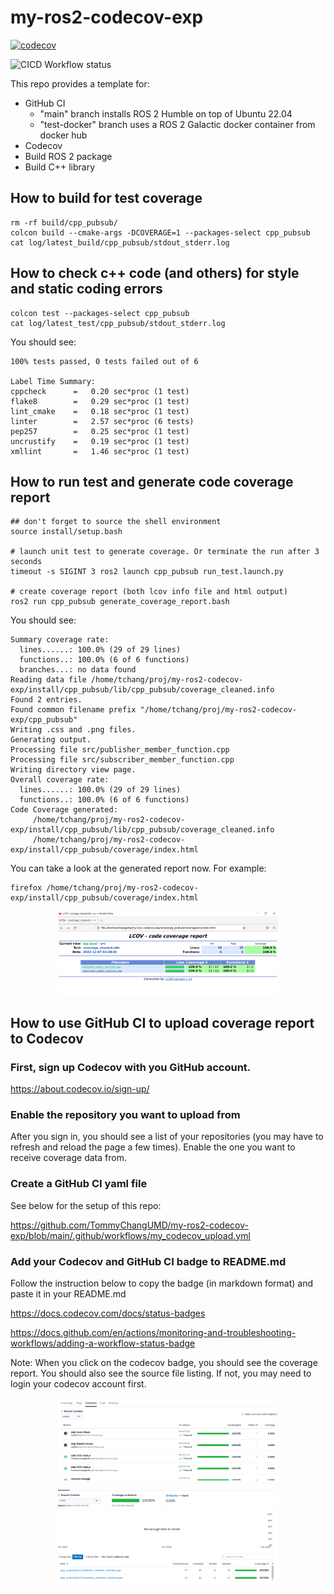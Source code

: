# my-ros2-codecov-exp

[![codecov](https://codecov.io/gh/TommyChangUMD/my-ros2-codecov-exp/branch/main/graph/badge.svg?token=KRAHD3BZP7)](https://codecov.io/gh/TommyChangUMD/my-ros2-codecov-exp)

![CICD Workflow status](https://github.com/TommyChangUMD/my-ros2-codecov-exp/actions/workflows/my_codecov_upload.yml/badge.svg)

This repo provides a template for:

  - GitHub CI
    - "main" branch installs ROS 2 Humble on top of Ubuntu 22.04
    - "test-docker" branch uses a ROS 2 Galactic docker container from docker hub
  - Codecov
  - Build ROS 2 package
  - Build C++ library 

## How to build for test coverage

```
rm -rf build/cpp_pubsub/
colcon build --cmake-args -DCOVERAGE=1 --packages-select cpp_pubsub
cat log/latest_build/cpp_pubsub/stdout_stderr.log
```

## How to check c++ code (and others) for style and static coding errors

```
colcon test --packages-select cpp_pubsub
cat log/latest_test/cpp_pubsub/stdout_stderr.log
```

You should see:

```
100% tests passed, 0 tests failed out of 6

Label Time Summary:
cppcheck      =   0.20 sec*proc (1 test)
flake8        =   0.29 sec*proc (1 test)
lint_cmake    =   0.18 sec*proc (1 test)
linter        =   2.57 sec*proc (6 tests)
pep257        =   0.25 sec*proc (1 test)
uncrustify    =   0.19 sec*proc (1 test)
xmllint       =   1.46 sec*proc (1 test)
```

## How to run test and generate code coverage report
```
## don't forget to source the shell environment
source install/setup.bash

# launch unit test to generate coverage. Or terminate the run after 3 seconds
timeout -s SIGINT 3 ros2 launch cpp_pubsub run_test.launch.py

# create coverage report (both lcov info file and html output)
ros2 run cpp_pubsub generate_coverage_report.bash
```

You should see:
```
Summary coverage rate:
  lines......: 100.0% (29 of 29 lines)
  functions..: 100.0% (6 of 6 functions)
  branches...: no data found
Reading data file /home/tchang/proj/my-ros2-codecov-exp/install/cpp_pubsub/lib/cpp_pubsub/coverage_cleaned.info
Found 2 entries.
Found common filename prefix "/home/tchang/proj/my-ros2-codecov-exp/cpp_pubsub"
Writing .css and .png files.
Generating output.
Processing file src/publisher_member_function.cpp
Processing file src/subscriber_member_function.cpp
Writing directory view page.
Overall coverage rate:
  lines......: 100.0% (29 of 29 lines)
  functions..: 100.0% (6 of 6 functions)
Code Coverage generated:
     /home/tchang/proj/my-ros2-codecov-exp/install/cpp_pubsub/lib/cpp_pubsub/coverage_cleaned.info
     /home/tchang/proj/my-ros2-codecov-exp/install/cpp_pubsub/coverage/index.html
```

You can take a look at the generated report now.  For example:

```
firefox /home/tchang/proj/my-ros2-codecov-exp/install/cpp_pubsub/coverage/index.html
```
[<img src=screenshots/Screenshot-2022-12-07-023731.png 
    width="70%" 
    style="display: block; margin: 0 auto"
    />](screenshots/Screenshot-2022-12-07-023731.png)


## How to use GitHub CI to upload coverage report to Codecov

### First, sign up Codecov with you GitHub account.  

  https://about.codecov.io/sign-up/

### Enable the repository you want to upload from

After you sign in, you should see a list of your repositories (you may
have to refresh and reload the page a few times). Enable the one you
want to receive coverage data from.

### Create a GitHub CI yaml file

See below for the setup of this repo:

https://github.com/TommyChangUMD/my-ros2-codecov-exp/blob/main/.github/workflows/my_codecov_upload.yml

### Add your Codecov and GitHub CI badge to README.md

Follow the instruction below to copy the badge (in markdown format)
and paste it in your README.md

https://docs.codecov.com/docs/status-badges

https://docs.github.com/en/actions/monitoring-and-troubleshooting-workflows/adding-a-workflow-status-badge

Note: When you click on the codecov badge, you should see the coverage
report.  You should also see the source file listing.  If not, you may
need to login your codecov account first.

[<img src=screenshots/Screenshot-2022-12-07-164405.png
    width="70%" 
    style="display: block; margin: 0 auto"
    />](screenshots/Screenshot-2022-12-07-164405.png)

[<img src=screenshots/Screenshot-2022-12-07-164423.png
    width="70%"
    style="display: block; margin: 0 auto"
    />](screenshots/Screenshot-2022-12-07-164423.png)

